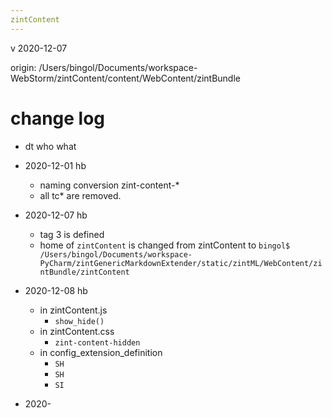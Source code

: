 ```yaml
---
zintContent
---
```


v 2020-12-07

origin: /Users/bingol/Documents/workspace-WebStorm/zintContent/content/WebContent/zintBundle

# change log
- dt         who what
- 2020-12-01 hb 
    - naming conversion zint-content-* 
    - all tc* are removed.

- 2020-12-07 hb
    - tag 3 is defined
    - home of `zintContent` is changed from zintContent to 
    `bingol$ /Users/bingol/Documents/workspace-PyCharm/zintGenericMarkdownExtender/static/zintML/WebContent/zintBundle/zintContent`
    
- 2020-12-08 hb
    - in zintContent.js
        - `show_hide()` 
    - in zintContent.css
        - `zint-content-hidden` 
    - in config_extension_definition
        - `SH`
        - `SH`
        - `SI`
    
- 2020-
